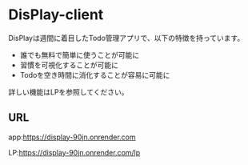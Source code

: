 # DisPlay-client
DisPlayは週間に着目したTodo管理アプリで、以下の特徴を持っています。

- 誰でも無料で簡単に使うことが可能に
- 習慣を可視化することが可能に
- Todoを空き時間に消化することが容易に可能に

詳しい機能はLPを参照してください。

## URL
app:https://display-90jn.onrender.com


LP:https://display-90jn.onrender.com/lp
